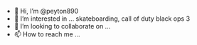 - 👋 Hi, I’m @peyton890
- 👀 I’m interested in ... skateboarding, call of duty black ops 3 
- 💞️ I’m looking to collaborate on ...
- 📫 How to reach me ...

<!---
peyton890/peyton890 is a ✨ special ✨ repository because its `README.md` (this file) appears on your GitHub profile.
You can click the Preview link to take a look at your changes.
--->

